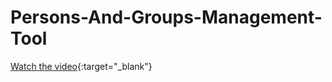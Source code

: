 # Persons-And-Groups-Management-Tool

[Watch the video](https://www.youtube.com/watch?v=7eXWJ1sEpbA){:target="_blank"}
